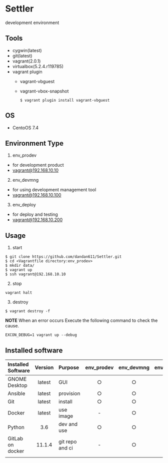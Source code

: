 # Settler
development environment 

## Tools

* cygwin(latest)
* git(latest)
* vagrant(2.0.1)
* virtualbox(5.2.4.r119785)
* vagrant plugin
  * vagrant-vbguest
  * vagrant-vbox-snapshot
  
    ```
    $ vagrant plugin install vagrant-vbguest
    ```

## OS

* CentoOS 7.4

## Environment Type

1. env_prodev
  * for development product 
  * vagrant@192.168.10.10

2. env_devmng
  * for using development management tool 
  * vagrant@192.168.10.100
  
3. env_deploy
  * for deploy and testing
  * vagrant@192.168.10.200

## Usage

1. start

```
$ git clone https://github.com/dandan611/Settler.git
$ cd <Vagrantfile directory:env_prodev>
$ mkdir data/
$ vagrant up
$ ssh vagrant@192.168.10.10
```

2. stop

```
vagrant halt
```

3. destroy

```
$ vagrant destroy -f
```

>>>
**NOTE**
When an error occurs Execute the following command to check the cause.
```
EXCON_DEBUG=1 vagrant up --debug
```
>>>

## Installed software

| Installed Software | Version | Purpose | env_prodev | env_devmng | env_deploy |
| :----------------- | :-----: | :------ | :-----: | :-----: | :-----: |
|GNOME Desktop       |latest   | GUI     | ○       | ○       | ○       |
|Ansible             |latest   | provision | ○       | ○       | ○       |
|Git                 |latest   | install | ○       | ○       | ○       |
|Docker              |latest   | use image | -       | ○       | -       |
|Python              |3.6      | dev and use | ○       | ○       | ○       |
|GitLab on docker    |11.1.4   | git repo and ci| -       | ○       | -       |
|||||||
